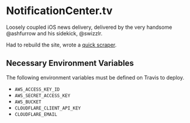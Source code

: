 NotificationCenter.tv
=====================

Loosely coupled iOS news delivery, delivered by the very handsome @ashfurrow and his sidekick, @swizzlr.

Had to rebuild the site, wrote a [quick scraper](https://gist.github.com/ashfurrow/c2449f0a159bf7a06357).

Necessary Environment Variables
-------------------------------

The following environment variables must be defined on Travis to deploy.

- `AWS_ACCESS_KEY_ID`
- `AWS_SECRET_ACCESS_KEY`
- `AWS_BUCKET`
- `CLOUDFLARE_CLIENT_API_KEY`
- `CLOUDFLARE_EMAIL`